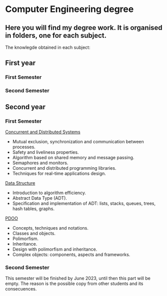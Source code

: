 # Computer Engineering degree
## Here you will find my degree work. It is organised in folders, one for each subject.

The knowlegde obtained in each subject:
## First year
### First Semester
### Second Semester

## Second year
### First Semester

[Concurrent and Distributed Systems](./concurrent-and-distributed-systems)
* Mutual exclusion, synchronization and communication between processes.
* Safety and liveliness properties.
* Algorithm based on shared memory and message passing.
* Semaphores and monitors.
* Concurrent and distributed programming libraries.
* Techniques for real-time applications design.

[Data Structure](./data-structure)
* Introduction to algorithm efficiency.
* Abstract Data Type (ADT).
* Specification and implementation of ADT: lists, stacks, queues, trees, hash tables, graphs.

[PDOO](./object-oriented-programming-and-design)
* Concepts, techniques and notations.
* Classes and objects.
* Polimorfism.
* Inheritance.
* Design with polimorfism and inheritance.
* Complex objects: components, aspects and frameworks.

### Second Semester
This semester will be finished by June 2023, until then this part will be empty. The reason is the possible copy from other students and its consecuences.
